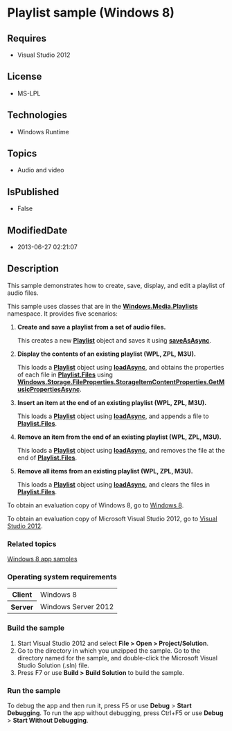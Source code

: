 # Playlist sample (Windows 8)
## Requires
* Visual Studio 2012
## License
* MS-LPL
## Technologies
* Windows Runtime
## Topics
* Audio and video
## IsPublished
* False
## ModifiedDate
* 2013-06-27 02:21:07
## Description

<div id="mainSection">
<p>This sample demonstrates how to create, save, display, and edit a playlist of audio files.
</p>
<p>This sample uses classes that are in the <a href="http://msdn.microsoft.com/library/windows/apps/br206938">
<b>Windows.Media.Playlists</b></a> namespace. It provides five scenarios:</p>
<p></p>
<ol>
<li><b>Create and save a playlist from a set of audio files.</b>
<p>This creates a new <a href="http://msdn.microsoft.com/library/windows/apps/br206904">
<b>Playlist</b></a> object and saves it using <a href="http://msdn.microsoft.com/library/windows/apps/br206904_saveasasync">
<b>saveAsAsync</b></a>.</p>
</li><li><b>Display the contents of an existing playlist (WPL, ZPL, M3U).</b>
<p>This loads a <a href="http://msdn.microsoft.com/library/windows/apps/br206904">
<b>Playlist</b></a> object using <a href="http://msdn.microsoft.com/library/windows/apps/br206904_loadasync">
<b>loadAsync</b></a>, and obtains the properties of each file in <a href="http://msdn.microsoft.com/library/windows/apps/br206904_files">
<b>Playlist.Files</b></a> using <a href="http://msdn.microsoft.com/library/windows/apps/hh770649">
<b>Windows.Storage.FileProperties.StorageItemContentProperties.GetMusicPropertiesAsync</b></a>.</p>
</li><li><b>Insert an item at the end of an existing playlist (WPL, ZPL, M3U).</b>
<p>This loads a <a href="http://msdn.microsoft.com/library/windows/apps/br206904">
<b>Playlist</b></a> object using <a href="http://msdn.microsoft.com/library/windows/apps/br206904_loadasync">
<b>loadAsync</b></a>, and appends a file to <a href="http://msdn.microsoft.com/library/windows/apps/br206904_files">
<b>Playlist.Files</b></a>.</p>
</li><li><b>Remove an item from the end of an existing playlist (WPL, ZPL, M3U).</b>
<p>This loads a <a href="http://msdn.microsoft.com/library/windows/apps/br206904">
<b>Playlist</b></a> object using <a href="http://msdn.microsoft.com/library/windows/apps/br206904_loadasync">
<b>loadAsync</b></a>, and removes the file at the end of <a href="http://msdn.microsoft.com/library/windows/apps/br206904_files">
<b>Playlist.Files</b></a>.</p>
</li><li><b>Remove all items from an existing playlist (WPL, ZPL, M3U).</b>
<p>This loads a <a href="http://msdn.microsoft.com/library/windows/apps/br206904">
<b>Playlist</b></a> object using <a href="http://msdn.microsoft.com/library/windows/apps/br206904_loadasync">
<b>loadAsync</b></a>, and clears the files in <a href="http://msdn.microsoft.com/library/windows/apps/br206904_files">
<b>Playlist.Files</b></a>.</p>
</li></ol>
<p></p>
<p>To obtain an evaluation copy of Windows&nbsp;8, go to <a href="http://go.microsoft.com/fwlink/p/?linkid=241655">
Windows&nbsp;8</a>.</p>
<p>To obtain an evaluation copy of Microsoft Visual Studio&nbsp;2012, go to <a href="http://go.microsoft.com/fwlink/p/?linkid=241656">
Visual Studio&nbsp;2012</a>.</p>
<h3><a id="related_topics"></a>Related topics</h3>
<dl><dt><a href="http://go.microsoft.com/fwlink/p/?LinkID=227694">Windows 8 app samples</a>
</dt></dl>
<h3>Operating system requirements</h3>
<table>
<tbody>
<tr>
<th>Client</th>
<td><dt>Windows&nbsp;8 </dt></td>
</tr>
<tr>
<th>Server</th>
<td><dt>Windows Server&nbsp;2012 </dt></td>
</tr>
</tbody>
</table>
<h3>Build the sample</h3>
<ol>
<li>Start Visual Studio&nbsp;2012 and select <b>File &gt; Open &gt; Project/Solution</b>.
</li><li>Go to the directory in which you unzipped the sample. Go to the directory named for the sample, and double-click the Microsoft Visual Studio Solution (.sln) file.
</li><li>Press F7 or use <b>Build &gt; Build Solution</b> to build the sample. </li></ol>
<h3>Run the sample</h3>
<p>To debug the app and then run it, press F5 or use <b>Debug</b> &gt; <b>Start Debugging</b>. To run the app without debugging, press Ctrl&#43;F5 or use
<b>Debug</b> &gt; <b>Start Without Debugging</b>.</p>
</div>
